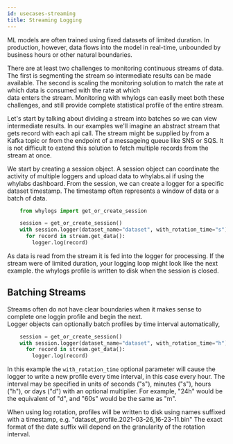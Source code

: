 ```yaml
---
id: usecases-streaming
title: Streaming Logging
---
```


ML models are often trained using fixed datasets of limited duration.  In production, however, 
data flows into the model in real-time, unbounded by business hours or 
other natural boundaries.  

There are at least two challenges to monitoring continuous streams of data. The first is segmenting 
the stream so intermediate results can be made available. The second is scaling the monitoring solution 
to match the rate at which data is consumed with the rate at which  
data enters the stream.   Monitoring with whylogs can easily meet both these challenges, and 
still provide complete statistical profile of the 
entire stream.

Let's start by talking about dividing a stream into batches so we can view intermediate results.  In 
our examples we'll imagine an abstract stream that gets record with each api call. The 
stream might be supplied by from a Kafka topic or from the endpoint of a messageing queue like SNS or SQS.  It is 
not difficult to extend this solution to fetch multiple records from the stream at once.

We start by creating a session object.  A session object can coordinate the activity of multiple loggers 
and upload data to whylabs.ai if using the whylabs dashboard.  From the session, we can create a 
logger for a specific dataset timestamp. The timestamp often represents a window of data or a batch of data.

```python title="creating a session"
    from whylogs import get_or_create_session

    session = get_or_create_session()
    with session.logger(dataset_name="dataset", with_rotation_time="s") as logger:
      for record in stream.get_data():
        logger.log(record)
```

As data is read from the stream it is fed into the logger for processing. If the stream were of limited duration, your logging loop might look like the next example.
the whylogs profile is written to disk when the session is closed.

## Batching Streams

Streams often do not have clear boundaries when it makes sense to complete one loggin profile and begin the next.  
Logger objects can optionally batch profiles by time interval automatically,

```python title="logging in batches"
    session = get_or_create_session()
    with session.logger(dataset_name="dataset", with_rotation_time="h") as logger:
      for record in stream.get_data():
        logger.log(record)
```
In this example the `with_rotation_time` optional parameter will cause the logger to write a new profile every time interval, in this case every hour.
The interval may be specified in units of seconds ("s"), minutes ("s"), hours ("h"), or days ("d") with an optional 
multiplier.  For example, "24h" would be the equivalent of "d", and "60s" would be the same as "m". 

When using log rotation, profiles will be written to disk using names suffixed with a 
timestamp, e.g. "dataset_profile.2021-03-26_16-23-11.bin"
The exact format of the date suffix will depend on the granularity of the rotation interval.


